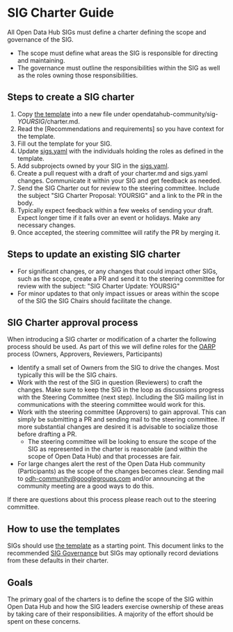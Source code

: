 # SIG Charter Guide

All Open Data Hub SIGs must define a charter defining the scope and governance of the SIG.

- The scope must define what areas the SIG is responsible for directing and maintaining.
- The governance must outline the responsibilities within the SIG as well as the roles
  owning those responsibilities.

## Steps to create a SIG charter

1. Copy [the template](./sig-charter-template.md) into a new file under opendatahub-community/sig-*YOURSIG*/charter.md.
2. Read the [Recommendations and requirements] so you have context for the template.
3. Fill out the template for your SIG.
4. Update [sigs.yaml](./sigs.yaml) with the individuals holding the roles as defined in the template.
5. Add subprojects owned by your SIG in the [sigs.yaml](./sigs.yaml).
6. Create a pull request with a draft of your charter.md and sigs.yaml changes. Communicate it within your SIG
   and get feedback as needed.
7. Send the SIG Charter out for review to the steering committee. Include the subject "SIG Charter Proposal: YOURSIG"
   and a link to the PR in the body.
8. Typically expect feedback within a few weeks of sending your draft. Expect longer time if it falls over an
   event or holidays. Make any necessary changes.
9. Once accepted, the steering committee will ratify the PR by merging it.

## Steps to update an existing SIG charter

- For significant changes, or any changes that could impact other SIGs, such as the scope, create a
  PR and send it to the steering committee for review with the subject: "SIG Charter Update: YOURSIG"
- For minor updates to that only impact issues or areas within the scope of the SIG the SIG Chairs should
  facilitate the change.

## SIG Charter approval process

When introducing a SIG charter or modification of a charter the following process should be used.
As part of this we will define roles for the [OARP](https://stumblingabout.com/tag/oarp/) process (Owners, Approvers, Reviewers, Participants)

- Identify a small set of Owners from the SIG to drive the changes.
  Most typically this will be the SIG chairs.
- Work with the rest of the SIG in question (Reviewers) to craft the changes.
  Make sure to keep the SIG in the loop as discussions progress with the Steering Committee (next step).
  Including the SIG mailing list in communications with the steering committee would work for this.
- Work with the steering committee (Approvers) to gain approval.
  This can simply be submitting a PR and sending mail to the steering committee.
  If more substantial changes are desired it is advisable to socialize those before drafting a PR.
    - The steering committee will be looking to ensure the scope of the SIG as represented in the charter is reasonable (and within the scope of Open Data Hub) and that processes are fair.
- For large changes alert the rest of the Open Data Hub community (Participants) as the scope of the changes becomes clear.
  Sending mail to [odh-community@googlegroups.com](mailto:odh-community@googlegroups.com) and/or announcing at the community meeting are a good ways to do this.

If there are questions about this process please reach out to the steering committee.

## How to use the templates

SIGs should use [the template](./sig-charter-template.md) as a starting point. This document links to the recommended [SIG Governance](./sig-governance.md) but SIGs may optionally record deviations from these defaults in their charter.


## Goals

The primary goal of the charters is to define the scope of the SIG within Open Data Hub and how the SIG leaders exercise ownership of these areas by taking care of their responsibilities. A majority of the effort should be spent on these concerns.